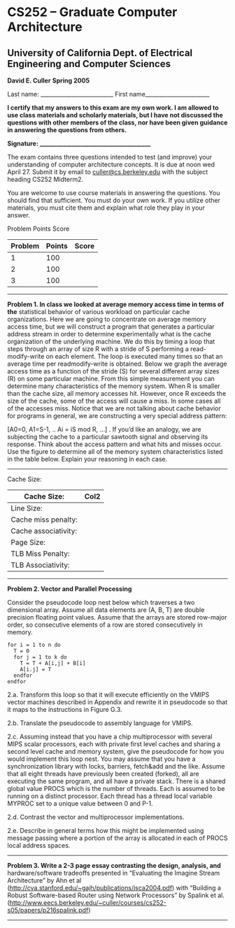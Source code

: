 # CS252 – Graduate Computer Architecture

## University of California Dept. of Electrical Engineering and Computer Sciences
**David E. Culler** **Spring 2005**

Last name: __________________________ First name_______________________

**I certify that my answers to this exam are my own work.  I am allowed to use class**
**materials and scholarly materials, but I have not discussed the questions with other**
**members of the class, nor have been given guidance in answering the questions from**
**others.**

**Signature: ______________________________________**

The exam contains three questions intended to test (and improve) your understanding
of computer architecture concepts. It is due at noon wed April 27. Submit it by email
to culler@cs.berkeley.edu with the subject heading CS252 Midterm2.

You are welcome to use course materials in answering the questions. You should find
that sufficient. You must do your own work. If you utilize other materials, you must
cite them and explain what role they play in your answer.

Problem Points Score

|Problem|Points|Score|
|---|---|---|
|1|100||
|2|100||
|3|100||


-----

**Problem 1. In class we looked at average memory access time in terms of the**
statistical behavior of various workload on particular cache organizations. Here we are
going to concentrate on average memory access time, but we will construct a program
that generates a particular address stream in order to determine experimentally what is
the cache organization of the underlying machine. We do this by timing a loop that
steps through an array of size R with a stride of S performing a read-modify-write on
each element. The loop is executed many times so that an average time per readmodify-write is obtained. Below we graph the average access time as a function of the
stride (S) for several different array sizes (R) on some particular machine. From this
simple measurement you can determine many characteristics of the memory system.
When R is smaller than the cache size, all memory accesses hit. However, once R
exceeds the size of the cache, some of the access will cause a miss. In some cases all
of the accesses miss. Notice that we are not talking about cache behavior for programs
in general, we are constructing a very special address pattern:

[A0=0, A1=S-1, .. Ai = iS mod R, …] .
If you’d like an analogy, we are subjecting the cache to a particular sawtooth signal
and observing its response. Think about the access pattern and what hits and misses
occur. Use the figure to determine all of the memory system characteristics listed in
the table below. Explain your reasoning in each case.


-----

Cache Size:

|Cache Size:|Col2|
|---|---|
|Line Size:||
|Cache miss penalty:||
|Cache associativity:||
|Page Size:||
|TLB Miss Penalty:||
|TLB Associativity:||


-----

**Problem 2. Vector and Parallel Processing**

Consider the pseudocode loop nest below which traverses a two dimensional array.
Assume all data elements are (A, B, T) are double precision floating point values.
Assume that the arrays are stored row-major order, so consecutive elements of a row
are stored consecutively in memory.
```
for i = 1 to n do 
  T = 0
  for j = 1 to k do
    T = T + A[i,j] + B[i]
    A[i.j] = T
  endfor
endfor

```
2.a. Transform this loop so that it will execute efficiently on the VMIPS vector
machines described in Appendix and rewrite it in pseudocode so that it maps to the
instructions in Figure G.3.

2.b. Translate the pseudocode to assembly language for VMIPS.

2.c. Assuming instead that you have a chip multiprocessor with several MIPS scalar
processors, each with private first level caches and sharing a second level cache and
memory system, give the pseudocode for how you would implement this loop nest.
You may assume that you have a synchronization library with locks, barriers,
fetch&add and the like. Assume that all eight threads have previously been created
(forked), all are executing the same program, and all have a private stack. There is a
shared global value PROCS which is the number of threads. Each is assumed to be
running on a distinct processor. Each thread has a thread local variable MYPROC set
to a unique value between 0 and P-1.

2.d. Contrast the vector and multiprocessor implementations.

2.e. Describe in general terms how this might be implemented using message passing
where a portion of the array is allocated in each of PROCS local address spaces.


-----

**Problem 3. Write a 2-3 page essay contrasting the design, analysis, and**
hardware/software tradeoffs presented in “Evaluating the Imagine Stream
Architecture” by Ahn et al (http://cva.stanford.edu/~gajh/publications/isca2004.pdf)
with “Building a Robust Software-based Router using Network Processors” by Spalink
et al. (http://www.eecs.berkeley.edu/~culler/courses/cs252-s05/papers/p216spalink.pdf)


-----

